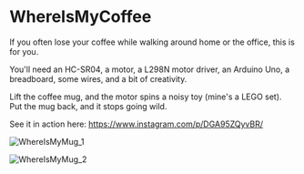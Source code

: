 # WhereIsMyCoffee

If you often lose your coffee while walking around home or the office, this is for you.

You'll need an HC-SR04, a motor, a L298N motor driver, an Arduino Uno, a breadboard, some wires, and a bit of creativity.

Lift the coffee mug, and the motor spins a noisy toy (mine's a LEGO set). Put the mug back, and it stops going wild.

See it in action here: https://www.instagram.com/p/DGA95ZQyvBR/

![WhereIsMyMug_1](https://github.com/user-attachments/assets/32b86d5a-72d6-4343-83a7-f03e509abd1e)

![WhereIsMyMug_2](https://github.com/user-attachments/assets/a017dcc9-3b44-4386-93bd-b621c09551c6)


